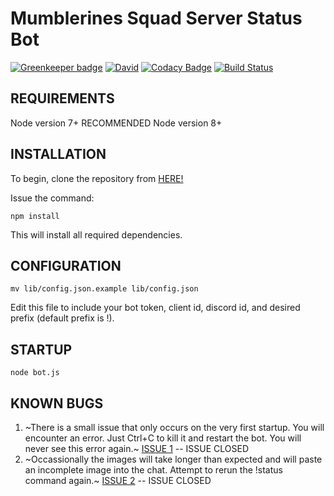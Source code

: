 # Mumblerines Squad Server Status Bot

[![Greenkeeper badge](https://badges.greenkeeper.io/Odinthewanderer/status-bot.svg)](https://greenkeeper.io/)
[![David](https://img.shields.io/david/Odinthewanderer/status-bot.svg?maxAge=3600)](https://david-dm.org/Odinthewanderer/status-bot)
[![Codacy Badge](https://api.codacy.com/project/badge/Grade/957f59e855764ae3ae937b17c93f372f)](https://www.codacy.com/app/Odinthewanderer/status-bot?utm_source=github.com&amp;utm_medium=referral&amp;utm_content=Odinthewanderer/status-bot&amp;utm_campaign=Badge_Grade)
[![Build Status](https://travis-ci.org/Odinthewanderer/status-bot.svg?branch=master)](https://travis-ci.org/Odinthewanderer/status-bot)

## REQUIREMENTS
Node version 7+
RECOMMENDED Node version 8+

## INSTALLATION
To begin, clone the repository from [HERE!](https://github.com/Odinthewanderer/status-bot.git)

Issue the command:

`npm install`

This will install all required dependencies.

## CONFIGURATION
`mv lib/config.json.example lib/config.json`

Edit this file to include your bot token, client id, discord id, and desired prefix (default prefix is !).

## STARTUP

`node bot.js`

## KNOWN BUGS

1. ~There is a small issue that only occurs on the very first startup. You will encounter an error. Just Ctrl+C to kill it and restart the bot. You will never see this error again.~ [ISSUE 1](https://github.com/Odinthewanderer/status-bot/issues/1) -- ISSUE CLOSED
2. ~Occassionally the images will take longer than expected and will paste an incomplete image into the chat. Attempt to rerun the !status command again.~ [ISSUE 2](https://github.com/Odinthewanderer/status-bot/issues/2) -- ISSUE CLOSED
